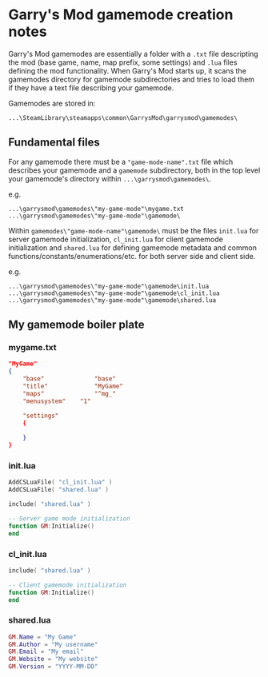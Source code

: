 # Garry's Mod gamemode creation notes
Garry's Mod gamemodes are essentially a folder with a `.txt` file descripting the mod (base game, name, map prefix, some settings) and `.lua` files defining the mod functionality. When Garry's Mod starts up, it scans the gamemodes directory for gamemode subdirectories and tries to load them if they have a text file describing your gamemode.

Gamemodes are stored in:
``` Shell
...\SteamLibrary\steamapps\common\GarrysMod\garrysmod\gamemodes\
```

## Fundamental files
For any gamemode there must be a `"game-mode-name".txt` file which describes your gamemode and a `gamemode` subdirectory, both in the top level your gamemode's directory within `...\garrysmod\gamemodes\`.

e.g.
``` Shell
...\garrysmod\gamemodes\"my-game-mode"\mygame.txt
...\garrysmod\gamemodes\"my-game-mode"\gamemode\
```

Within `gamemodes\"game-mode-name"\gamemode\` must be the files `init.lua` for server gamemode initialization, `cl_init.lua` for client gamemode initialization and `shared.lua` for defining gamemode metadata and common functions/constants/enumerations/etc. for both server side and client side.

e.g.
``` Shell
...\garrysmod\gamemodes\"my-game-mode"\gamemode\init.lua
...\garrysmod\gamemodes\"my-game-mode"\gamemode\cl_init.lua
...\garrysmod\gamemodes\"my-game-mode"\gamemode\shared.lua
```

## My gamemode boiler plate
### mygame.txt
``` Json
"MyGame"
{
	"base"				"base"
	"title"				"MyGame"
	"maps"				"^mg_"
	"menusystem"	"1"

	"settings"
	{
	
	}
}
```

### init.lua
``` Lua
AddCSLuaFile( "cl_init.lua" )
AddCSLuaFile( "shared.lua" )

include( "shared.lua" )

-- Server game mode initialization
function GM:Initialize()
end
```

### cl_init.lua
``` Lua
include( "shared.lua" )

-- Client gamemode initialization
function GM:Initialize()
end
```

### shared.lua
``` Lua
GM.Name = "My Game"
GM.Author = "My username"
GM.Email = "My email"
GM.Website = "My website"
GM.Version = "YYYY-MM-DD"
```
